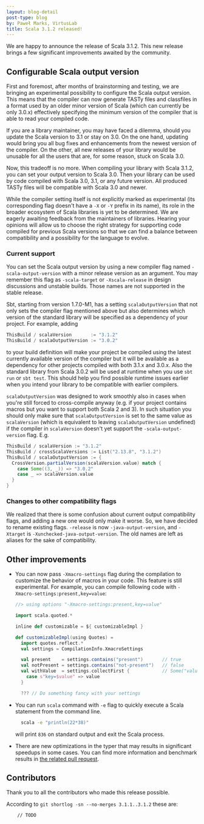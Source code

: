 ```yaml
---
layout: blog-detail
post-type: blog
by: Paweł Marks, VirtusLab
title: Scala 3.1.2 released!
---
```


We are happy to announce the release of Scala 3.1.2. This new release brings a few significant improvements awaited by the community.

## Configurable Scala output version

First and foremost, after months of brainstorming and testing, we are bringing an experimental possibility to configure the Scala output version. This means that the compiler can now generate TASTy files and classfiles in a format used by an older minor version of Scala (which can currently be only 3.0.x) effectively specifying the minimum version of the compiler that is able to read your compiled code.

If you are a library maintainer, you may have faced a dilemma, should you update the Scala version to 3.1 or stay on 3.0. On the one hand, updating would bring you all bug fixes and enhancements from the newest version of the compiler. On the other, all new releases of your library would be unusable for all the users that are, for some reason, stuck on Scala 3.0.

Now, this tradeoff is no more. When compiling your library with Scala 3.1.2, you can set your output version to Scala 3.0. Then your library can be used by code compiled with Scala 3.0, 3.1, or any future version. All produced TASTy files will be compatible with Scala 3.0 and newer.

While the compiler setting itself is not explicitly marked as experimental (its corresponding flag doesn't have a `-X` or `-Y` prefix in its name), its role in the broader ecosystem of Scala libraries is yet to be determined. We are eagerly awaiting feedback from the maintainers of libraries. Hearing your opinions will allow us to choose the right strategy for supporting code compiled for previous Scala versions so that we can find a balance between compatibility and a possibility for the language to evolve.

### Current support

You can set the Scala output version by using a new compiler flag named `-scala-output-version` with a minor release version as an argument. You may remember this flag as `-scala-target` or `-Xscala-release` in design discussions and unstable builds. Those names are not supported in the stable release.

Sbt, starting from version 1.7.0-M1, has a setting `scalaOutputVersion` that not only sets the compiler flag mentioned above but also determines which version of the standard library will be specified as a dependency of your project. For example, adding

```scala
ThisBuild / scalaVersion       := "3.1.2"
ThisBuild / scalaOutputVersion := "3.0.2"
```

to your build definition will make your project be compiled using the latest currently available version of the compiler but it will be available as a dependency for other projects compiled with both 3.1.x and 3.0.x. Also the standard library from Scala 3.0.2 will be used at runtime when you use `sbt run` or `sbt test`. This should help you find possible runtime issues earlier when you intend your library to be compatible with earlier compilers.

`scalaOutputVersion` was designed to work smoothly also in cases when you're still forced to cross-compile anyway (e.g. if your project contains macros but you want to support both Scala 2 and 3). In such situation you should only make sure that `scalaOutputVersion` is set to the same value as `scalaVersion` (which is equivalent to leaving `scalaOutputVersion` undefined) if the compiler in `scalaVersion` doesn't yet support the `-scala-output-version` flag. E.g.

```scala
ThisBuild / scalaVersion := "3.1.2"
ThisBuild / crossScalaVersions := List("2.13.8", "3.1.2")
ThisBuild / scalaOutputVersion := {
  CrossVersion.partialVersion(scalaVersion.value) match {
    case Some((3, _)) => "3.0.2"
    case _ => scalaVersion.value
  }
}
```

### Changes to other compatibility flags

We realized that there is some confusion about current output compatibility flags, and adding a new one would only make it worse. So, we have decided to rename existing flags. `-release` is now `-java-output-version`, and `-Xtarget` is `-Xunchecked-java-output-version`. The old names are left as aliases for the sake of compatibility.

## Other improvements

- You can now pass `-Xmacro-settings` flag during the compilation to customize the behavior of macros in your code. This feature is still experimental.
  For example, you can compile following code with `-Xmacro-settings:present,key=value`:

  ```scala
  //> using options "-Xmacro-settings:present,key=value"

  import scala.quoted.*

  inline def customizable = ${ customizableImpl }

  def customizableImpl(using Quotes) =
    import quotes.reflect.*
    val settings = CompilationInfo.XmacroSettings

    val present    = settings.contains("present")       // true
    val notPresent = settings.contains("not-present")   // false
    val withValue  = settings.collectFirst {            // Some("value")
      case s"key=$value" => value
    }

    ??? // Do something fancy with your settings
  ```

- You can run `scala` command with `-e` flag to quickly execute a Scala statement from the command line.

  ```sh
    scala -e "println(22*38)"
  ```

  will print `836` on standard output and exit the Scala process.

- There are new optimizations in the typer that may results in significant speedups in some cases. You can find more information and benchmark results in [the related pull request](https://github.com/lampepfl/dotty/pull/13637).

## Contributors

Thank you to all the contributors who made this release possible.

According to `git shortlog -sn --no-merges 3.1.1..3.1.2` these are:

```
    // TODO
```
